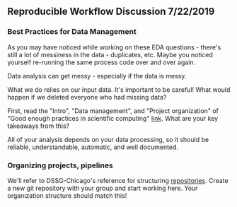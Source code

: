 ## Reproducible Workflow Discussion 7/22/2019

### Best Practices for Data Management

As you may have noticed while working on these EDA questions - there's still a lot of messiness in the data - duplicates, etc. Maybe you noticed yourself re-running the same process code over and over again.

Data analysis can get messy - especially if the data is messy.

What we do relies on our input data. It's important to be careful! What would happen if we deleted everyone who had missing data? 

First, read the "Intro", "Data management", and "Project organization" of "Good enough practices in scientific computing" [link](https://journals.plos.org/ploscompbiol/article?id=10.1371/journal.pcbi.1005510). What are your key takeaways from this?

All of your analysis depends on your data processing, so it should be reliable, understandable, automatic, and well documented.

### Organizing projects, pipelines

We'll refer to DSSG-Chicago's reference for structuring [repositories](https://github.com/dssg/hitchhikers-guide/tree/master/sources/curriculum/0_before_you_start/pipelines-and-project-workflow). Create a new git repository with your group and start working here. Your organization structure should match this!





